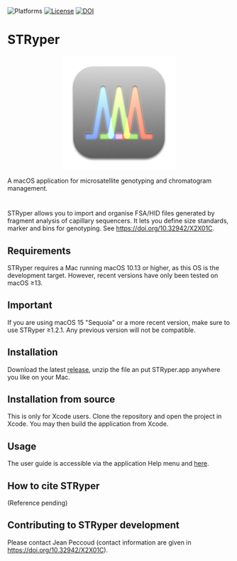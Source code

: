 ![Platforms](https://img.shields.io/badge/platform-macOS-lightgreen)
[![License](https://img.shields.io/badge/license-GPLv3-blue.svg)](http://www.gnu.org/licenses/gpl.html)
[![DOI](https://img.shields.io/badge/doi-10.32942/X2X01C-blue)](https://doi.org/10.32942/X2X01C)

# STRyper
<p align="center">
<img src="STRyper/Assets.xcassets/AppIcon.appiconset/appIcon256.png">
</p>
A macOS application for microsatellite genotyping and chromatogram management.

#
STRyper allows you to import and organise FSA/HID files generated by fragment analysis of capillary sequencers. 
It lets you define size standards, marker and bins for genotyping. 
See https://doi.org/10.32942/X2X01C.

## Requirements
STRyper requires a Mac running macOS 10.13 or higher, as this OS is the development target. However, recent versions have only been tested on macOS ≥13.

## Important
If you are using macOS 15 "Sequoia" or a more recent version, make sure to use STRyper ≥1.2.1. Any previous version will not be compatible. 

## Installation
Download the latest [release](https://github.com/jeanlain/STRyper/releases), unzip the file an put STRyper.app anywhere you like on your Mac.

## Installation from source
This is only for Xcode users. Clone the repository and open the project in Xcode. You may then build the application from Xcode.

## Usage
The user guide is accessible via the application Help menu and [here](https://github.com/jeanlain/STRyper/raw/main/STRyper/STRyper%20help.pdf).

## How to cite STRyper
(Reference pending)

## Contributing to STRyper development
Please contact Jean Peccoud (contact information are given in https://doi.org/10.32942/X2X01C).
